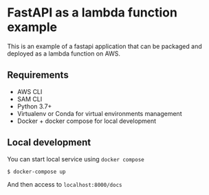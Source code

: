 # FastAPI as a lambda function example

This is an example of a fastapi application that can be packaged and deployed as a lambda
function on AWS.

## Requirements

- AWS CLI
- SAM CLI
- Python 3.7+
- Virtualenv or Conda for virtual environments management
- Docker + docker compose for local development

## Local development

You can start local service using `docker compose`

```bash
$ docker-compose up
```

And then access to `localhost:8000/docs`
